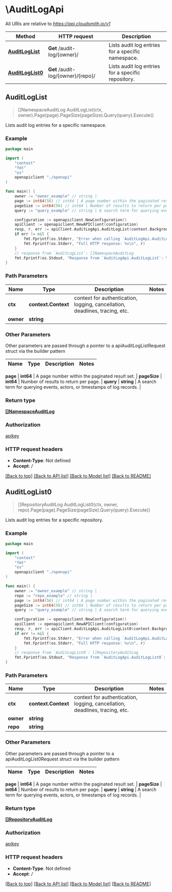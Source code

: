 # \AuditLogApi

All URIs are relative to *https://api.cloudsmith.io/v1*

Method | HTTP request | Description
------------- | ------------- | -------------
[**AuditLogList**](AuditLogApi.md#AuditLogList) | **Get** /audit-log/{owner}/ | Lists audit log entries for a specific namespace.
[**AuditLogList0**](AuditLogApi.md#AuditLogList0) | **Get** /audit-log/{owner}/{repo}/ | Lists audit log entries for a specific repository.



## AuditLogList

> []NamespaceAuditLog AuditLogList(ctx, owner).Page(page).PageSize(pageSize).Query(query).Execute()

Lists audit log entries for a specific namespace.



### Example

```go
package main

import (
    "context"
    "fmt"
    "os"
    openapiclient "./openapi"
)

func main() {
    owner := "owner_example" // string | 
    page := int64(56) // int64 | A page number within the paginated result set. (optional)
    pageSize := int64(56) // int64 | Number of results to return per page. (optional)
    query := "query_example" // string | A search term for querying events, actors, or timestamps of log records. (optional)

    configuration := openapiclient.NewConfiguration()
    apiClient := openapiclient.NewAPIClient(configuration)
    resp, r, err := apiClient.AuditLogApi.AuditLogList(context.Background(), owner).Page(page).PageSize(pageSize).Query(query).Execute()
    if err != nil {
        fmt.Fprintf(os.Stderr, "Error when calling `AuditLogApi.AuditLogList``: %v\n", err)
        fmt.Fprintf(os.Stderr, "Full HTTP response: %v\n", r)
    }
    // response from `AuditLogList`: []NamespaceAuditLog
    fmt.Fprintf(os.Stdout, "Response from `AuditLogApi.AuditLogList`: %v\n", resp)
}
```

### Path Parameters


Name | Type | Description  | Notes
------------- | ------------- | ------------- | -------------
**ctx** | **context.Context** | context for authentication, logging, cancellation, deadlines, tracing, etc.
**owner** | **string** |  | 

### Other Parameters

Other parameters are passed through a pointer to a apiAuditLogListRequest struct via the builder pattern


Name | Type | Description  | Notes
------------- | ------------- | ------------- | -------------

 **page** | **int64** | A page number within the paginated result set. | 
 **pageSize** | **int64** | Number of results to return per page. | 
 **query** | **string** | A search term for querying events, actors, or timestamps of log records. | 

### Return type

[**[]NamespaceAuditLog**](NamespaceAuditLog.md)

### Authorization

[apikey](../README.md#apikey)

### HTTP request headers

- **Content-Type**: Not defined
- **Accept**: */*

[[Back to top]](#) [[Back to API list]](../README.md#documentation-for-api-endpoints)
[[Back to Model list]](../README.md#documentation-for-models)
[[Back to README]](../README.md)


## AuditLogList0

> []RepositoryAuditLog AuditLogList0(ctx, owner, repo).Page(page).PageSize(pageSize).Query(query).Execute()

Lists audit log entries for a specific repository.



### Example

```go
package main

import (
    "context"
    "fmt"
    "os"
    openapiclient "./openapi"
)

func main() {
    owner := "owner_example" // string | 
    repo := "repo_example" // string | 
    page := int64(56) // int64 | A page number within the paginated result set. (optional)
    pageSize := int64(56) // int64 | Number of results to return per page. (optional)
    query := "query_example" // string | A search term for querying events, actors, or timestamps of log records. (optional)

    configuration := openapiclient.NewConfiguration()
    apiClient := openapiclient.NewAPIClient(configuration)
    resp, r, err := apiClient.AuditLogApi.AuditLogList0(context.Background(), owner, repo).Page(page).PageSize(pageSize).Query(query).Execute()
    if err != nil {
        fmt.Fprintf(os.Stderr, "Error when calling `AuditLogApi.AuditLogList0``: %v\n", err)
        fmt.Fprintf(os.Stderr, "Full HTTP response: %v\n", r)
    }
    // response from `AuditLogList0`: []RepositoryAuditLog
    fmt.Fprintf(os.Stdout, "Response from `AuditLogApi.AuditLogList0`: %v\n", resp)
}
```

### Path Parameters


Name | Type | Description  | Notes
------------- | ------------- | ------------- | -------------
**ctx** | **context.Context** | context for authentication, logging, cancellation, deadlines, tracing, etc.
**owner** | **string** |  | 
**repo** | **string** |  | 

### Other Parameters

Other parameters are passed through a pointer to a apiAuditLogList0Request struct via the builder pattern


Name | Type | Description  | Notes
------------- | ------------- | ------------- | -------------


 **page** | **int64** | A page number within the paginated result set. | 
 **pageSize** | **int64** | Number of results to return per page. | 
 **query** | **string** | A search term for querying events, actors, or timestamps of log records. | 

### Return type

[**[]RepositoryAuditLog**](RepositoryAuditLog.md)

### Authorization

[apikey](../README.md#apikey)

### HTTP request headers

- **Content-Type**: Not defined
- **Accept**: */*

[[Back to top]](#) [[Back to API list]](../README.md#documentation-for-api-endpoints)
[[Back to Model list]](../README.md#documentation-for-models)
[[Back to README]](../README.md)


